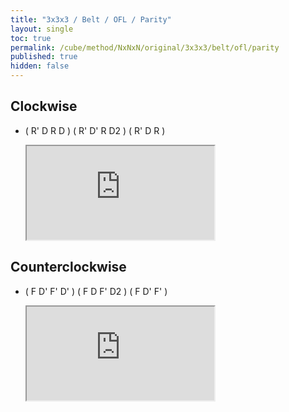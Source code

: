 ```yaml
---
title: "3x3x3 / Belt / OFL / Parity"
layout: single
toc: true
permalink: /cube/method/NxNxN/original/3x3x3/belt/ofl/parity
published: true
hidden: false
---
```


<head>
  <base target="_blank">
  <link
    rel   = "stylesheet"
    type  = "text/css"
    href  = "/assets/css/ruwix/iframe_w_ul.css"
  >
</head>



## Clockwise

- ( R' D R D ) ( R' D' R D2 ) ( R' D R )

  <iframe
    scrolling = "no"
    src       = "https://ruwix.com/widget/3d/?alg=R'%20D%20R%20D%20R'%20D'%20R%20D2'%20R'%20D%20R&colored=d%20F%20FL%20FR%20B%20BL%20BR%20L%20R&setupmoves=x2&hover=9&speed=500&flags=canvas"
  ></iframe>



## Counterclockwise

- ( F D' F' D' ) ( F D F' D2 ) ( F D' F' )

  <iframe
    scrolling = "no"
    src       = "https://ruwix.com/widget/3d/?alg=F%20D'%20F'%20D'%20F%20D%20F'%20D2%20F%20D'%20F'&colored=d%20F%20FL%20FR%20B%20BL%20BR%20L%20R&setupmoves=x2&hover=9&speed=500&flags=canvas"
  ></iframe>

